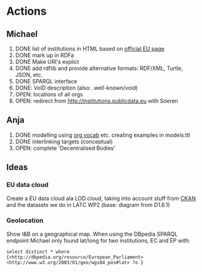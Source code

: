 # Actions

## Michael

 1. DONE list of institutions in HTML based on [official EU page](http://europa.eu/institutions/inst/index_en.htm)
 2. DONE mark up in RDFa
 3. DONE Make URI's explict
 4. DONE add rdflib and provide alternative formats: RDF/XML, Turtle, JSON, etc. 
 5. DONE SPARQL interface
 6. DONE: VoID description (also: .well-known/void)
 7. OPEN: locations of all orgs
 8. OPEN: redirect from  http://institutions.publicdata.eu with Soeren

## Anja

 1. DONE modelling using [org vocab](http://www.epimorphics.com/public/vocabulary/org.html) etc. creating examples in models.ttl
 2. DONE interlinking targets (conceptual)
 3. OPEN: complete 'Decentralised Bodies'

## Ideas

### EU data cloud

Create a EU data cloud ala LOD cloud, taking into account stuff from [CKAN](http://ckan.net/tag/europe) and the datasets we do in LATC WP2 (base: diagram from D1.6.1)

### Geolocation

Show I&B on a geographical map. When using the DBpedia SPARQL endpoint Michael only found lat/long for two institutions, EC and EP with:

	select distinct * where {<http://dbpedia.org/resource/European_Parliament> <http://www.w3.org/2003/01/geo/wgs84_pos#lat> ?o }